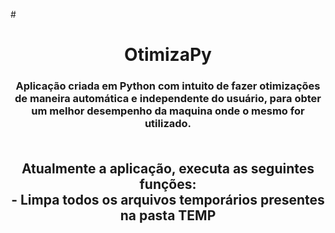 #<h1 align="center">OtimizaPy</h1>
<div align="center">
  <h3>Aplicação criada em Python com intuito de fazer otimizações de maneira automática e independente do usuário, para obter um   melhor desempenho da maquina onde o mesmo for utilizado. <br><br>
  </h3>
  
  <h2>
    Atualmente a aplicação, executa as seguintes funções:<br>
    - Limpa todos os arquivos temporários presentes na pasta TEMP
  </h2>
</div>

